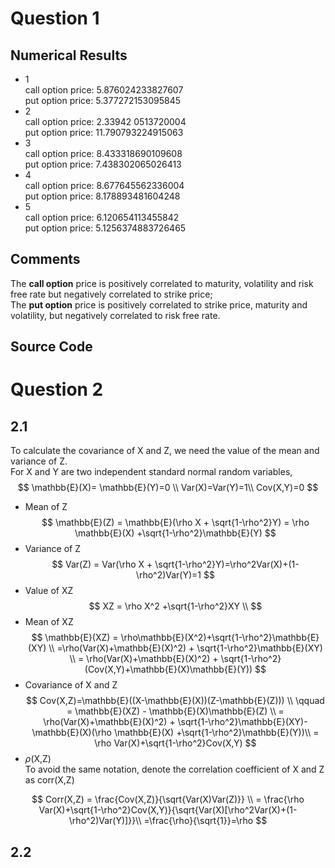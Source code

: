 # Question 1
## Numerical Results
- 1 <br/>
call option price: 5.876024233827607  
put option price: 5.377272153095845
- 2 <br/>
call option price: 2.33942
0513720004  
put option price: 11.790793224915063
- 3 <br/>
call option price: 8.433318690109608  
put option price: 7.438302065026413
- 4 <br/>
call option price: 8.677645562336004  
put option price: 8.178893481604248
- 5 <br/>
call option price: 6.120654113455842  
put option price: 5.1256374883726465<br/>  

## Comments
The **call option** price is positively correlated to maturity, volatility and risk free rate but negatively correlated to strike price;  
The **put option** price is positively correlated to strike price, maturity and volatility, but negatively correlated to risk free rate.
## Source Code

# Question 2
## 2.1
To calculate the covariance of X and Z, we need the value of the mean and variance of Z.  
For X and Y are two independent standard normal random variables, 
$$
\mathbb{E}(X)= \mathbb{E}(Y)=0 \\
Var(X)=Var(Y)=1\\
Cov(X,Y)=0
$$
- Mean of Z
$$
\mathbb{E}(Z) = \mathbb{E}(\rho X + \sqrt{1-\rho^2}Y) = \rho \mathbb{E}(X) +\sqrt{1-\rho^2}\mathbb{E}(Y)
$$
- Variance of Z
$$
Var(Z) = Var(\rho X + \sqrt{1-\rho^2}Y)=\rho^2Var(X)+(1-\rho^2)Var(Y)=1
$$
- Value of XZ
$$
XZ = \rho X^2 +\sqrt{1-\rho^2}XY \\ 
$$
- Mean of XZ
$$
\mathbb{E}(XZ) = \rho\mathbb{E}(X^2)+\sqrt{1-\rho^2}\mathbb{E}(XY) \\ 
=\rho(Var(X)+\mathbb{E}(X)^2) + \sqrt{1-\rho^2}\mathbb{E}(XY) \\
= \rho(Var(X)+\mathbb{E}(X)^2) + \sqrt{1-\rho^2}(Cov(X,Y)+\mathbb{E}(X)\mathbb{E}(Y)) 
$$
- Covariance of X and Z
$$
Cov(X,Z)=\mathbb{E}((X-\mathbb{E}(X))(Z-\mathbb{E}(Z))) \\ 
\qquad = \mathbb{E}(XZ) - \mathbb{E}(X)\mathbb{E}(Z) \\
= \rho(Var(X)+\mathbb{E}(X)^2) + \sqrt{1-\rho^2}\mathbb{E}(XY)-\mathbb{E}(X)(\rho \mathbb{E}(X) +\sqrt{1-\rho^2}\mathbb{E}(Y))\\
= \rho Var(X)+\sqrt{1-\rho^2}Cov(X,Y)
$$
- $\rho$(X,Z)  
To avoid the same notation, denote the correlation coefficient of X and Z as corr(X,Z)

$$
Corr(X,Z) = \frac{Cov(X,Z)}{\sqrt{Var(X)Var(Z)}} \\
= \frac{\rho Var(X)+\sqrt{1-\rho^2}Cov(X,Y)}{\sqrt{Var(X)[\rho^2Var(X)+(1-\rho^2)Var(Y)]}}\\
=\frac{\rho}{\sqrt{1}}=\rho
$$



## 2.2


```python

```
